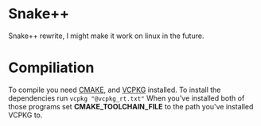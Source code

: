 # Snake++

Snake++ rewrite, I might make it work on linux in the future.

# Compiliation
To compile you need [CMAKE](https://cmake.org/), and [VCPKG](https://vcpkg.io/en/index.html) installed.
To install the dependencies run `vcpkg "@vcpkg_rt.txt"`
When you've installed both of those programs set **CMAKE_TOOLCHAIN_FILE** to the path you've installed VCPKG to.
